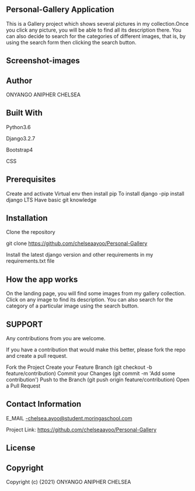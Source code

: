 ## Personal-Gallery Application
This is a Gallery project which shows several pictures in my collection.Once you click any picture, you will be able to find all its description there. You can also decide to search for the categories of different images, that is, by using the search form then clicking the search button.

## Screenshot-images


## Author
ONYANGO ANIPHER CHELSEA
## Built With
Python3.6

Django3.2.7

Bootstrap4

CSS

## Prerequisites
Create and activate Virtual env then install pip
To install django -pip install django LTS
Have basic git knowledge
## Installation
Clone the repository

git clone https://github.com/chelseaayoo/Personal-Gallery

Install the latest django version and other requirements in my requirements.txt file

## How the app works
On the landing page, you will find some images from my gallery collection. Click on any image to find its description. You can also search for the category of a particular image using the search button.

## SUPPORT
Any contributions from you are welcome.

If you have a contribution that would make this better, please fork the repo and create a pull request.

Fork the Project
Create your Feature Branch (git checkout -b feature/contribution)
Commit your Changes (git commit -m 'Add some contribution')
Push to the Branch (git push origin feature/contribution)
Open a Pull Request
## Contact Information
E_MAIL -chelsea.ayoo@student.moringaschool.com

Project Link: https://github.com/chelseaayoo/Personal-Gallery

## License


## Copyright
Copyright (c) {2021} ONYANGO ANIPHER CHELSEA